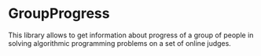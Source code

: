 GroupProgress
=======================

This library allows to get information about progress of a group of
people in solving algorithmic programming problems on a set of online judges.


